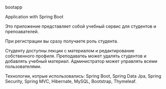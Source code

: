 bootapp

Application with Spring Boot

Это приложение представляет собой учебный сервис для студентов и препоавателей.

При регистрации вы сразу получаете роль студента.

Студенту доступны лекции с материалом и редактирование собственного профиля. Преподаватеь может удалять студентов и добавлять учебный материал. Администратор может управлять всеми пользователями.

Технологии, котрые использовались: Spring Boot, Spring Data Jpa, Spring Security, Spring MVC, Hibernate, MySQL, Bootstrap, Thymeleaf.